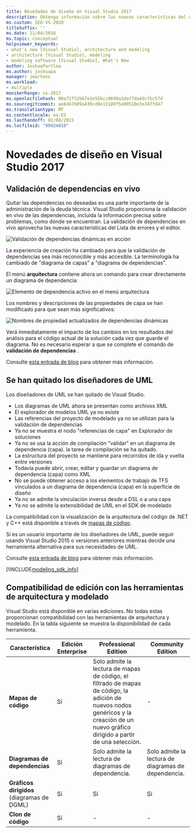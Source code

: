 ```yaml
---
title: Novedades de diseño en Visual Studio 2017
description: Obtenga información sobre las nuevas características del diseño de código, como la validación de dependencias dinámicas, que están disponibles en Visual Studio 2017.
ms.custom: SEO-VS-2020
titleSuffix: ''
ms.date: 11/04/2016
ms.topic: conceptual
helpviewer_keywords:
- what's new [Visual Studio], architecture and modeling
- architecture [Visual Studio], modeling
- modeling software [Visual Studio], What's New
author: JoshuaPartlow
ms.author: joshuapa
manager: jmartens
ms.workload:
- multiple
monikerRange: vs-2017
ms.openlocfilehash: 00a72f52b67e1e55bcc0699a3daf7da4dcfbc57d
ms.sourcegitcommit: ae6d47b09a439cd0e13180f5e89510e3e347fd47
ms.translationtype: MT
ms.contentlocale: es-ES
ms.lasthandoff: 02/08/2021
ms.locfileid: "99924010"
---
```

# <a name="whats-new-for-design-in-visual-studio-2017"></a>Novedades de diseño en Visual Studio 2017

## <a name="live-dependency-validation"></a>Validación de dependencias en vivo

Quitar las dependencias no deseadas es una parte importante de la administración de la deuda técnica. Visual Studio proporciona la validación en vivo de las dependencias, incluida la información precisa sobre problemas, como dónde se encuentran. La validación de dependencias en vivo aprovecha las nuevas características del Lista de errores y el editor.

![Validación de dependencias dinámicas en acción](media/dep-validation-whatsnew-01.png)

La experiencia de creación ha cambiado para que la validación de dependencias sea más reconocible y más accesible. La terminología ha cambiado de "diagrama de capas" a "diagrama de dependencias".

El menú **arquitectura** contiene ahora un comando para crear directamente un diagrama de dependencia:

![Elemento de dependencia activo en el menú arquitectura](media/dep-validation-whatsnew-02.png)

Los nombres y descripciones de las propiedades de capa se han modificado para que sean más significativos:

![Nombres de propiedad actualizados de dependencias dinámicas](media/dep-validation-whatsnew-03.png)

Verá inmediatamente el impacto de los cambios en los resultados del análisis para el código actual de la solución cada vez que guarde el diagrama. No es necesario esperar a que se complete el comando de **validación de dependencias** .

Consulte [esta entrada de blog](https://devblogs.microsoft.com/devops/live-architecture-dependency-validation-in-visual-studio-15-preview-5/) para obtener más información.

## <a name="uml-designers-have-been-removed"></a>Se han quitado los diseñadores de UML

Los diseñadores de UML se han quitado de Visual Studio.

* Los diagramas de UML ahora se presentan como archivos XML
* El explorador de modelos UML ya no existe
* Las referencias del proyecto de modelado ya no se utilizan para la validación de dependencias
* Ya no se muestra el nodo "referencias de capa" en Explorador de soluciones
* Ya no se usa la acción de compilación "validar" en un diagrama de dependencia (capa). la tarea de compilación se ha quitado.
* La estructura del proyecto se mantiene para recorridos de ida y vuelta entre versiones
* Todavía puede abrir, crear, editar y guardar un diagrama de dependencia (capa) como XML
* No se puede obtener acceso a los elementos de trabajo de TFS vinculados a un diagrama de dependencia (capa) en la superficie de diseño
* Ya no se admite la vinculación inversa desde a DSL o a una capa
* Ya no se admite la extensibilidad de UML en el SDK de modelado

La compatibilidad con la visualización de la arquitectura del código de .NET y C++ está disponible a través de [mapas de código](map-dependencies-across-your-solutions.md).

Si es un usuario importante de los diseñadores de UML, puede seguir usando Visual Studio 2015 o versiones anteriores mientras decide una herramienta alternativa para sus necesidades de UML.

Consulte [esta entrada de blog](https://devblogs.microsoft.com/devops/uml-designers-have-been-removed-layer-designer-now-supports-live-architectural-analysis/) para obtener más información.

[!INCLUDE[modeling_sdk_info](includes/modeling_sdk_info.md)]

## <a name="edition-support-for-architecture-and-modeling-tools"></a><a name="VersionSupport" />Compatibilidad de edición con las herramientas de arquitectura y modelado

Visual Studio está disponible en varias ediciones. No todas estas proporcionan compatibilidad con las herramientas de arquitectura y modelado. En la tabla siguiente se muestra la disponibilidad de cada herramienta.

|**Característica**|**Edición Enterprise**|**Professional Edition**|**Community Edition**|
|-|-|-|-|
|**Mapas de código**|Sí|Solo admite la lectura de mapas de código, el filtrado de mapas de código, la adición de nuevos nodos genéricos y la creación de un nuevo gráfico dirigido a partir de una selección.|-|
|**Diagramas de dependencias**|Sí|Solo admite la lectura de diagramas de dependencia.|Solo admite la lectura de diagramas de dependencia.|
|**Gráficos dirigidos** (diagramas de DGML)|Sí|Sí|Sí|
|**Clon de código**|Sí|-|-|
